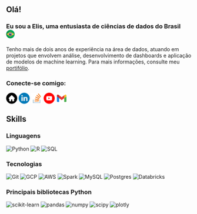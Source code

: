 ## Olá!

### Eu sou a Elis, uma entusiasta de ciências de dados do Brasil &nbsp; <img src="img/brazil-flag.png" width="23">

Tenho mais de dois anos de experiência na área de dados, atuando em projetos que envolvem análise, desenvolvimento de dashboards e aplicação de modelos de machine learning.  Para mais informações, consulte meu [portifólio](https://eliswtech.github.io/).

### Conecte-se comigo:

<a href="https://eliswtech.github.io/" target="_blank"><img align="center" src="img/home.png" alt="LinkedIn cmcouto-silva" height="30" width="30" /></a>
<a href="https://linkedin.com/in/elisreginaweiss" target="_blank"><img align="center" src="img/linkedin.png" alt="LinkedIn cmcouto-silva" height="30" width="30" /></a>
<a href="https://stackoverflow.com/users/29109468/elis-weiss)" target="_blank"><img align="center" src="img/stackoverflow.png" alt="Stackoverflow cmcouto-silva" height="30" width="30" /></a>
<a href="https://www.youtube.com/@eliswtech" target="_blank"><img align="center" src="img/youtube.png" alt="LinkedIn cmcouto-silva" height="30" width="30" /></a>
<a href="mailto:elisw.tech@gmail.com" target="_blank"><img align="center" src="img/gmail-new.png" alt="Email seu-email@gmail.com" height="30" width="30" /></a>


## Skills

### Linguagens

![Python](https://img.shields.io/badge/-Python-000?&logo=Python)
![R](https://img.shields.io/badge/-R%20programming-000?&logo=R&logoColor=276DC3)
![SQL](https://img.shields.io/badge/-SQL-000?&logo=MySQL&logoColor=white)

### Tecnologias

![Git](https://img.shields.io/badge/-Git-000?&logo=git)
![GCP](https://img.shields.io/badge/-GCP-000?&logo=Google-Cloud)
![AWS](https://img.shields.io/badge/-AWS-000?&logo=Amazon-AWS&logoColor)
![Spark](https://img.shields.io/badge/-PySpark-000?&logo=apachespark)
![MySQL](https://img.shields.io/badge/-MySQL-000?&logo=MySQL)
![Postgres](https://img.shields.io/badge/-Postgres-000?&logo=postgresql)
![Databricks](https://img.shields.io/badge/-Databricks-000?&logo=Databricks)
### Principais bibliotecas Python

![scikit-learn](https://img.shields.io/badge/-Scikit%E2%80%93learn-000?&logo=scikit-learn)
![pandas](https://img.shields.io/badge/-Pandas-000?&logo=pandas)
![numpy](https://img.shields.io/badge/-NumPy-000?&logo=numpy)
![scipy](https://img.shields.io/badge/-SciPy-000?&logo=scipy)
![plotly](https://img.shields.io/badge/-plotly-000?&logo=plotly)


<!--
## Support

<a href="https://www.buymeacoffee.com/cmcoutosilva"> <img align="left" src="https://cdn.buymeacoffee.com/buttons/v2/default-yellow.png" height="50" width="210" alt="support cmcoutosilva" /></a>
-->



<!-- [![](https://visitor-badge.laobi.icu/badge?page_id=cmcouto-silva.cmcouto-silva)](https://visitor-badge.laobi.icu/badge?page_id=cmcouto-silva.cmcouto-silva) -->

<!--
<img align="left" src="https://github-readme-stats.vercel.app/api?username=cmcouto-silva&show_icons=true&count_private=true&theme=gruvbox" />
<img src="https://github-readme-stats.vercel.app/api/top-langs/?username=cmcouto-silva&layout=compact&count_private=true&theme=gruvbox" />
-->

<!--
**cmcouto-silva/cmcouto-silva** is a ✨ _special_ ✨ repository because its `README.md` (this file) appears on your GitHub profile.

Here are some ideas to get you started:

- 🔭 I’m currently working on ...
- 🌱 I’m currently learning ...
- 👯 I’m looking to collaborate on ...
- 🤔 I’m looking for help with ...
- 💬 Ask me about ...
- 📫 How to reach me: ...
- 😄 Pronouns: ...
- ⚡ Fun fact: ...
-->